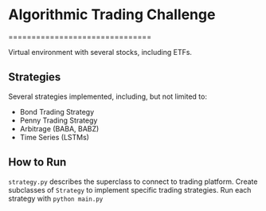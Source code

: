 # Algorithmic Trading Challenge
===============================

Virtual environment with several stocks, including ETFs. 

## Strategies

Several strategies implemented, including, but not limited to: 

- Bond Trading Strategy
- Penny Trading Strategy
- Arbitrage (BABA, BABZ)
- Time Series (LSTMs)

## How to Run

``` strategy.py ``` describes the superclass to connect to trading platform.
Create subclasses of ``` Strategy ``` to implement specific trading strategies.
Run each strategy with ``` python main.py ```



